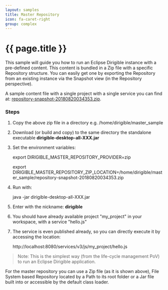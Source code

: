 ```yaml
---
layout: samples
title: Master Repository
icon: fa-caret-right
group: complex
---
```


{{ page.title }}
===

This sample will guide you how to run an Eclipse Dirigible instance with a pre-defined content. This content is bundled in a Zip file with a specific Repository structure. You can easily get one by exporting the Repository from an existing instance via the Snapshot view (in the Repository perspective).

A sample content file with a single project with a single service you can find at: [repository-snapshot-20180820034353.zip](repository-snapshot-20180820034353.zip).

### Steps

1. Copy the above zip file in a directory e.g. /home/dirigible/master_sample
2. Download (or build and copy) to the same directory the standalone executable **dirigible-desktop-all-XXX.jar**
3. Set the environment variables:

	export DIRIGIBLE_MASTER_REPOSITORY_PROVIDER=zip

	export DIRIGIBLE_MASTER_REPOSITORY_ZIP_LOCATION=/home/dirigible/master_sample/repository-snapshot-20180820034353.zip

4. Run with:

	java -jar dirigible-desktop-all-XXX.jar

5. Enter with the nickname: **dirigible**
6. You should have already available project "my_project" in your workspace, with a service "hello.js"
7. The service is even published already, so you can directly execute it by accessing the location:

	http://localhost:8080/services/v3/js/my_project/hello.js
	
> Note: This is the simplest way (from the life-cycle management PoV) to run an Eclipse Dirigible application.

For the master repository you can use a Zip file (as it is shown above), File System based Repository located by a Path to its root folder or a Jar file built into or accessible by the default class loader.

